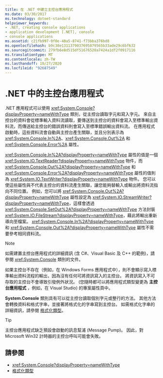 ```yaml
---
title: 在 .NET 中建立主控台應用程式
ms.date: 03/30/2017
ms.technology: dotnet-standard
helpviewer_keywords:
- .NET, creating console applications
- application development [.NET], console
- console applications
ms.assetid: c21fb997-9f0e-40a5-8741-f73bba376bd8
ms.openlocfilehash: b9c38e1311379037695879565b33ade29c6bf632
ms.sourcegitcommit: 279fb6e8d515df51676528a7424a1df2f0917116
ms.translationtype: MT
ms.contentlocale: zh-TW
ms.lasthandoff: 10/27/2020
ms.locfileid: "92687549"
---
```

# <a name="console-apps-in-net"></a>.NET 中的主控台應用程式

.NET 應用程式可以使用 <xref:System.Console?displayProperty=nameWithType> 類別，從主控台讀取字元和寫入字元。 來自主控台的資料會從標準輸入資料流讀取，要傳送到主控台的資料會寫入至標準輸出資料流，而傳送給主控台的錯誤資料則會寫入至標準錯誤輸出資料流。 在應用程式啟動時，這些資料流會自動與主控台產生關聯，並且分別表示為 <xref:System.Console.In%2A>、<xref:System.Console.Out%2A> 和 <xref:System.Console.Error%2A> 屬性。

<xref:System.Console.In%2A?displayProperty=nameWithType> 屬性的值是一個 <xref:System.IO.TextReader?displayProperty=nameWithType> 物件，而 <xref:System.Console.Out%2A?displayProperty=nameWithType> 和 <xref:System.Console.Error%2A?displayProperty=nameWithType> 屬性的值則為 <xref:System.IO.TextWriter?displayProperty=nameWithType> 物件。 您可以使這些屬性與不代表主控台的資料流產生關聯，讓您能夠替輸入或輸出將資料流指向不同位置。 例如，您可以將 <xref:System.Console.Out%2A?displayProperty=nameWithType> 屬性設定為 <xref:System.IO.StreamWriter?displayProperty=nameWithType>，這樣會透過 <xref:System.Console.SetOut%2A?displayProperty=nameWithType> 方法封裝 <xref:System.IO.FileStream?displayProperty=nameWithType>，藉此將輸出重新導向至檔案。 <xref:System.Console.In%2A?displayProperty=nameWithType> 和 <xref:System.Console.Out%2A?displayProperty=nameWithType> 屬性不需要參考相同資料流。

> [!NOTE]
> 如需建置主控台應用程式的詳細資訊 (含 C#、Visual Basic 及 C++ 的範例)，請參閱 <xref:System.Console> 類別的文件。

如果主控台不存在（例如，在 Windows Forms 應用程式中），則不會顯示寫入標準輸出資料流程的輸出，因為沒有任何可將資訊寫入的主控台。 將資訊寫入不可存取的主控台不會導致引發例外狀況。  (您隨時都可以將應用程式類型變更為 **主控台應用程式** ，例如，在 Visual Studio) 的專案屬性頁中。

**System.Console** 類別具有可以從主控台讀取個別字元或整行的方法。 其他方法會轉換資料和格式字串，並接著將格式化的字串寫到主控台。 如需格式化字串的詳細資訊，請參閱 [格式化類型](base-types/formatting-types.md)。

> [!TIP]
> 主控台應用程式缺乏預設會啟動的訊息幫浦 (Message Pump)。 因此，對 Microsoft Win32 計時器的主控台呼叫可能會失敗。

## <a name="see-also"></a>請參閱

- <xref:System.Console?displayProperty=nameWithType>
- [格式化類型](base-types/formatting-types.md)
